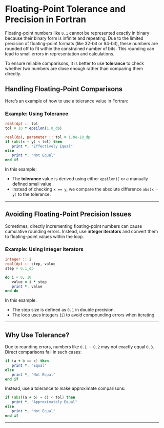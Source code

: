 # Floating-Point Tolerance and Precision in Fortran

Floating-point numbers like `0.1` cannot be represented exactly in binary because their binary form is infinite and repeating. Due to the limited precision of floating-point formats (like 32-bit or 64-bit), these numbers are rounded off to fit within the constrained number of bits.
This rounding can lead to small errors in representation and calculations. 

To ensure reliable comparisons, it is better to use **tolerance** to check whether two numbers are close enough rather than comparing them directly.

## Handling Floating-Point Comparisons

Here’s an example of how to use a tolerance value in Fortran:

### Example: Using Tolerance
```fortran
real(dp) :: tol
tol = 10 * epsilon(1.0_dp)

real(dp), parameter :: tol = 1.0e-10_dp
if (abs(x - y) < tol) then
   print *, "Effectively Equal"
else
   print *, "Not Equal"
end if
```

In this example:
- The **tolerance** value is derived using either `epsilon()` or a manually defined small value.
- Instead of checking `x == y`, we compare the absolute difference `abs(x - y)` to the tolerance.

---

## Avoiding Floating-Point Precision Issues

Sometimes, directly incrementing floating-point numbers can cause cumulative rounding errors. 
Instead, use **integer iterators** and convert them to floating-point values within the loop.

### Example: Using Integer Iterators
```fortran
integer :: i
real(dp) :: step, value
step = 0.1_dp

do i = 0, 10
   value = i * step
   print *, value
end do
```

In this example:
- The step size is defined as `0.1` in double precision.
- The loop uses integers (`i`) to avoid compounding errors when iterating.

---

## Why Use Tolerance?

Due to rounding errors, numbers like `0.1 + 0.2` may not exactly equal `0.3`. Direct comparisons fail in such cases:
```fortran
if (a + b == c) then
   print *, "Equal"
else
   print *, "Not Equal"
end if
```
Instead, use a tolerance to make approximate comparisons:
```fortran
if (abs((a + b) - c) < tol) then
   print *, "Approximately Equal"
else
   print *, "Not Equal"
end if
```

---




